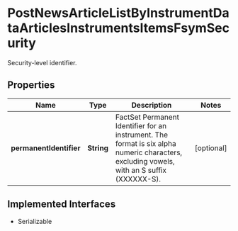 

# PostNewsArticleListByInstrumentDataArticlesInstrumentsItemsFsymSecurity

Security-level identifier.

## Properties

Name | Type | Description | Notes
------------ | ------------- | ------------- | -------------
**permanentIdentifier** | **String** | FactSet Permanent Identifier for an instrument. The format is six alpha numeric characters, excluding vowels, with an S suffix (XXXXXX-S). |  [optional]


## Implemented Interfaces

* Serializable


